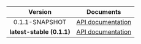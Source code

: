 | Version | Documents |
|:---:|---|
| 0.1.1-SNAPSHOT | [API documentation](0.1.1-SNAPSHOT) |
| **latest-stable (0.1.1)** | [API documentation](latest-stable) |
